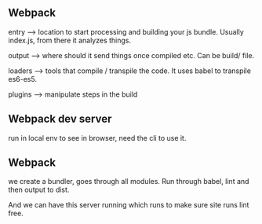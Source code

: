 ## Webpack

entry --> location to start processing and building your js bundle. Usually index.js, from there it analyzes things.

output --> where should it send things once compiled etc. Can be build/ file.

loaders --> tools that compile / transpile the code. It uses babel to transpile es6-es5.

plugins --> manipulate steps in the build

## Webpack dev server
run in local env to see in browser, need the cli to use it.

## Webpack
we create a bundler, goes through all modules. Run through babel, lint and then output to dist.

And we can have this server running which runs to make sure site runs lint free.

